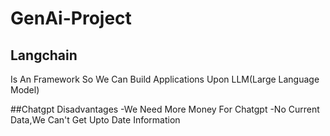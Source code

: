 # GenAi-Project

## Langchain 
Is An Framework So We Can Build Applications Upon LLM(Large Language Model)

##Chatgpt Disadvantages
-We Need More Money For Chatgpt
-No Current Data,We Can't Get Upto Date Information
